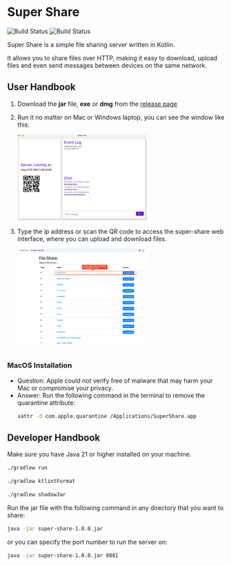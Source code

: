 # Super Share

![Build Status](https://github.com/gonBorn/super-share-tool/actions/workflows/build-macos.yml/badge.svg?branch=main)
![Build Status](https://github.com/gonBorn/super-share-tool/actions/workflows/build-windows.yml/badge.svg?branch=main)

Super Share is a simple file sharing server written in Kotlin.

It allows you to share files over HTTP, making it easy to download, upload files and even send messages between devices
on the same network.

## User Handbook

1. Download the **jar** file, **exe** or **dmg** from
   the [release page](https://github.com/gonBorn/super-share-tool/releases)

2. Run it no matter on Mac or Windows laptop, you can see the window like this:

   <img src="./assets/showcase-2.png" alt="super-share" width="300"/>

3. Type the ip address or scan the QR code to access the super-share web interface, where you can upload and download
   files.

   <img src="./assets/showcase.png" alt="super-share" width="300"/>

### MacOS Installation
- Question: Apple could not verify free of malware that may harm your Mac or compromise your privacy.
- Answer: Run the following command in the terminal to remove the quarantine attribute:
   ```bash
   xattr -d com.apple.quarantine /Applications/SuperShare.app
   ```

## Developer Handbook

Make sure you have Java 21 or higher installed on your machine.

```bash
./gradlew run
```

```bash
./gradlew ktlintFormat
```

```bash
./gradlew shadowJar
```

Run the jar file with the following command in any directory that you want to share:

 ```bash
 java -jar super-share-1.0.0.jar
 ```

or you can specify the port number to run the server on:

 ```bash
 java -jar super-share-1.0.0.jar 8081
 ```
